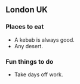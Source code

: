 ## London UK

### Places to eat

- A kebab is always good.
- Any desert.

### Fun things to do

- Take days off work.
